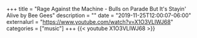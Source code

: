 +++
title = "Rage Against the Machine - Bulls on Parade But It's Stayin' Alive by Bee Gees"
description = ""
date = "2019-11-25T12:00:07-06:00"
externalurl = "https://www.youtube.com/watch?v=X1O3VLIWJ68"
categories = ["music"]
+++
{{< youtube X1O3VLIWJ68 >}}
